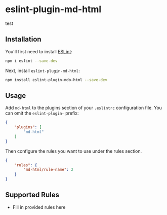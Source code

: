 # eslint-plugin-md-html

test

## Installation

You'll first need to install [ESLint](https://eslint.org/):

```sh
npm i eslint --save-dev
```

Next, install `eslint-plugin-md-html`:

```sh
npm install eslint-plugin-mdo-html --save-dev
```

## Usage

Add `md-html` to the plugins section of your `.eslintrc` configuration file. You can omit the `eslint-plugin-` prefix:

```json
{
    "plugins": [
        "md-html"
    ]
}
```


Then configure the rules you want to use under the rules section.

```json
{
    "rules": {
        "md-html/rule-name": 2
    }
}
```

## Supported Rules

* Fill in provided rules here


